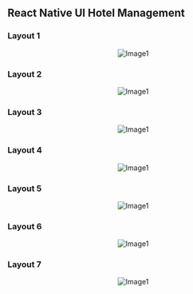 ## React Native UI Hotel Management

### Layout 1
<p align="center"><img src="https://github.com/trieuetam2/app_qlkhachsan_react-native/blob/master/hotel-managent-hinh1.PNG" alt="Image1"></p>

### Layout 2
<p align="center"><img src="https://github.com/trieuetam2/app_qlkhachsan_react-native/blob/master/hotel-managent-hinh2.PNG" alt="Image1"></p>

### Layout 3
<p align="center"><img src="https://github.com/trieuetam2/app_qlkhachsan_react-native/blob/master/hotel-managent-hinh3.PNG" alt="Image1"></p>

### Layout 4
<p align="center"><img src="https://github.com/trieuetam2/app_qlkhachsan_react-native/blob/master/hotel-managent-hinh4.PNG" alt="Image1"></p>

### Layout 5
<p align="center"><img src="https://github.com/trieuetam2/app_qlkhachsan_react-native/blob/master/hotel-managent-hinh5.PNG" alt="Image1"></p>

### Layout 6
<p align="center"><img src="https://github.com/trieuetam2/app_qlkhachsan_react-native/blob/master/hotel-managent-hinh6.PNG" alt="Image1"></p>

### Layout 7
<p align="center"><img src="https://github.com/trieuetam2/app_qlkhachsan_react-native/blob/master/hotel-managent-hinh7.PNG" alt="Image1"></p>

